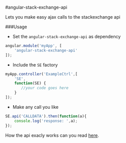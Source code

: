 #angular-stack-exchange-api

Lets you make easy ajax calls to the stackexchange api

###Usage

- Set the `angular-stack-exchange-api` as dependency
```javascript
angular.module('myApp', [
    'angular-stack-exchange-api'
]);
```
- Include the `SE` factory
```javascript
myApp.controller('ExampleCtrl',[
    'SE',
    function(SE) {
       //your code goes here
    }
]);
```
- Make any call you like
```javascript
SE.api('CALLDATA').then(function(a){
    console.log('response: ',a);
});
```

How the api exacly works can you read [here](https://api.stackexchange.com/docs).